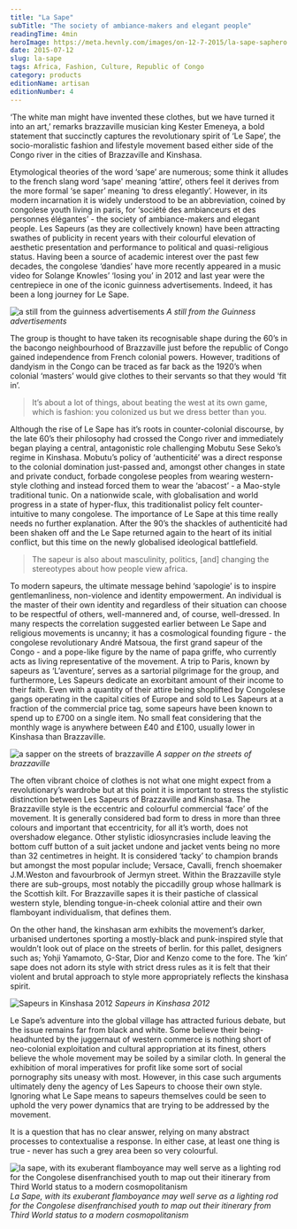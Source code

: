 ```yaml
---
title: "La Sape"
subTitle: "The society of ambiance-makers and elegant people"
readingTime: 4min
heroImage: https://meta.hevnly.com/images/on-12-7-2015/la-sape-saphero.jpg
date: 2015-07-12
slug: la-sape
tags: Africa, Fashion, Culture, Republic of Congo
category: products
editionName: artisan
editionNumber: 4
---
```


‘The white man might have invented these clothes, but we have turned it into an art,’ remarks brazzaville musician king Kester Emeneya, a bold statement that succinctly captures the revolutionary spirit of ‘Le Sape’, the socio-moralistic fashion and lifestyle movement based either side of the Congo river in the cities of Brazzaville and Kinshasa.

Etymological theories of the word ‘sape’ are numerous; some think it alludes to the french slang word ‘sape' meaning ‘attire’, others feel it derives from the more formal ‘se saper’ meaning ‘to dress elegantly’. However, in its modern incarnation it is widely understood to be an abbreviation, coined by congolese youth living in paris, for ‘société des ambianceurs et des personnes élégantes’ - the society of ambiance-makers and elegant people. Les Sapeurs (as they are collectively known) have been attracting swathes of publicity in recent years with their colourful elevation of aesthetic presentation and performance to political and quasi-religious status. Having been a source of academic interest over the past few decades, the congolese ‘dandies’ have more recently appeared in a music video for Solange Knowles’ ‘losing you’ in 2012 and last year were the centrepiece in one of the iconic guinness advertisements. Indeed, it has been a long journey for Le Sape.

![a still from the guinness advertisements](https://meta.hevnly.com/images/on-12-7-2015/la-sape-guinness.jpg)
*A still from the Guinness advertisements*

The group is thought to have taken its recognisable shape during the 60’s in the bacongo neighbourhood of Brazzaville just before the republic of Congo gained independence from French colonial powers. However, traditions of dandyism in the Congo can be traced as far back as the 1920’s when colonial ‘masters’ would give clothes to their servants so that they would ‘fit in’.

>It’s about a lot of things, about beating the west at its own game, which is fashion: you colonized us but we dress better than you.

Although the rise of Le Sape has it’s roots in counter-colonial discourse, by the late 60’s their philosophy had crossed the Congo river and immediately began playing a central, antagonistic role challenging Mobutu Sese Seko’s regime in Kinshasa. Mobutu’s policy of ‘authenticité’ was a direct response to the colonial domination just-passed and, amongst other changes in state and private conduct, forbade congolese peoples from wearing western-style clothing and instead forced them to wear the ‘abacost’ - a Mao-style traditional tunic. On a nationwide scale, with globalisation and world progress in a state of hyper-flux, this traditionalist policy felt counter-intuitive to many congolese. The importance of Le Sape at this time really needs no further explanation. After the 90’s the shackles of authenticité had been shaken off and the Le Sape returned again to the heart of its initial conflict, but this time on the newly globalised ideological battlefield.

>The sapeur is also about masculinity, politics, [and] changing the stereotypes about how people view africa.

To modern sapeurs, the ultimate message behind ‘sapologie’ is to inspire gentlemanliness, non-violence and identity empowerment. An individual is the master of their own identity and regardless of their situation can choose to be respectful of others, well-mannered and, of course, well-dressed. In many respects the correlation suggested earlier between Le Sape and religious movements is uncanny; it has a cosmological founding figure - the congolese revolutionary André Matsoua, the first grand sapeur of the Congo - and a pope-like figure by the name of papa griffe, who currently acts as living representative of the movement. A trip to Paris, known by sapeurs as ‘L’aventure’, serves as a sartorial pilgrimage for the group, and furthermore, Les Sapeurs dedicate an exorbitant amount of their income to their faith. Even with a quantity of their attire being shoplifted by Congolese gangs operating in the capital cities of Europe and sold to Les Sapeurs at a fraction of the commercial price tag, some sapeurs have been known to spend up to £700 on a single item. No small feat considering that the monthly wage is anywhere between £40 and £100, usually lower in Kinshasa than Brazzaville.

![a sapper on the streets of brazzaville](https://meta.hevnly.com/images/on-12-7-2015/la-sape-braz.jpg)
*A sapper on the streets of brazzaville*

The often vibrant choice of clothes is not what one might expect from a revolutionary’s wardrobe but at this point it is important to stress the stylistic distinction between Les Sapeurs of Brazzaville and Kinshasa. The Brazzaville style is the eccentric and colourful commercial ‘face’ of the movement. It is generally considered bad form to dress in more than three colours and important that eccentricity, for all it’s worth, does not overshadow elegance. Other stylistic idiosyncrasies include leaving the bottom cuff button of a suit jacket undone and jacket vents being no more than 32 centimetres in height. It is considered ‘tacky’ to champion brands but amongst the most popular include; Versace, Cavalli, french shoemaker J.M.Weston and favourbrook of Jermyn street. Within the Brazzaville style there are sub-groups, most notably the piccadilly group whose hallmark is the Scottish kilt. For Brazzaville sapes it is their pastiche of classical western style, blending tongue-in-cheek colonial attire and their own flamboyant individualism, that defines them.

On the other hand, the kinshasan arm exhibits the movement’s darker, urbanised undertones sporting a mostly-black and punk-inspired style that wouldn’t look out of place on the streets of berlin. for this pallet, designers such as; Yohji Yamamoto, G-Star, Dior and Kenzo come to the fore. The ‘kin’ sape does not adorn its style with strict dress rules as it is felt that their violent and brutal approach to style more appropriately reflects the kinshasa spirit.

![Sapeurs in Kinshasa 2012](https://meta.hevnly.com/images/on-12-7-2015/la-sape-k-7.jpg)
*Sapeurs in Kinshasa 2012*

Le Sape’s adventure into the global village has attracted furious debate, but the issue remains far from black and white. Some believe their being-headhunted by the juggernaut of western commerce is nothing short of neo-colonial exploitation and cultural appropriation at its finest, others believe the whole movement may be soiled by a similar cloth. In general the exhibition of moral imperatives for profit like some sort of social pornography sits uneasy with most. However, in this case such arguments ultimately deny the agency of Les Sapeurs to choose their own style. Ignoring what Le Sape means to sapeurs themselves could be seen to uphold the very power dynamics that are trying to be addressed by the movement.

It is a question that has no clear answer, relying on many abstract processes to contextualise a response. In either case, at least one thing is true - never has such a grey area been so very colourful.

![la sape, with its exuberant flamboyance may well serve as a lighting rod for the Congolese disenfranchised youth to map out their itinerary from Third World status to a modern cosmopolitanism](https://meta.hevnly.com/images/on-12-7-2015/la-sape-sape.jpg)
*La Sape, with its exuberant flamboyance may well serve as a lighting rod for the Congolese disenfranchised youth to map out their itinerary from Third World status to a modern cosmopolitanism*
